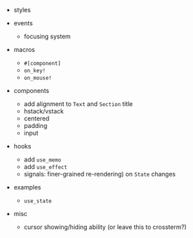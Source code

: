 - styles

- events
  - focusing system

- macros
  - `#[component]`
  - `on_key!`
  - `on_mouse!`

- components
  - add alignment to `Text` and `Section` title
  - hstack/vstack
  - centered
  - padding
  - input

- hooks
  - add `use_memo`
  - add `use_effect`
  - signals: finer-grained re-rendering) on `State` changes

- examples
  - `use_state`

- misc
  - cursor showing/hiding ability (or leave this to crossterm?)
